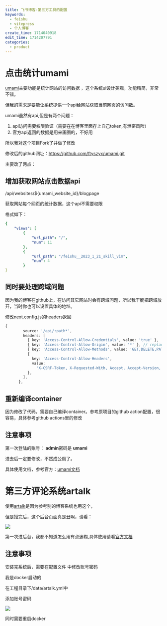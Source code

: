 ```yaml
---
title: 飞书博客-第三方工具的配置
keywords:
  - feishu
  - vitepress
  - 个人博客
create_time: 1714040918
edit_time: 1714207791
categories:
  - product
---
```



# 点击统计umami

[umami](https://github.com/ftyszyx/umami)主要功能是统计网站的访问数据 ，这个系统ui设计美观，功能精简，非常不错。

但我的需求是要能让系统提供一个api给网站获取当前网页的访问数。

umami虽然有api,但是有两个问题：

1. api访问需要权限验证（需要在在博客里面存上自己token,有泄密风险）
2. 官方api返回的数据是用来画图的，不好用

所以我对这个项目Fork了并做了修改

修改后的github网址：https://github.com/ftyszyx/umami.git

主要改了两点：

## 增加获取网站点击数据api

/api/websites/${umami_website_id}/blogpage

获取网站每个网页的统计数据，这个api不需要权限

格式如下：

```yaml
{
    "views": [
        {
            "url_path": "/",
            "num": 11
        },
        {
            "url_path": "/feishu__2023_1_21_skill_vim",
            "num": 4
        }
}
```

## 同时要处理跨域问题

因为我的博客在github上，在访问其它网站时会有跨域问题，所以我干脆把跨域放开，当时你也可以设置具体的地址。

修改next.config.js的headers返回

```ts
{
        source: '/api/:path*',
        headers: [
          { key: 'Access-Control-Allow-Credentials', value: 'true' },
          { key: 'Access-Control-Allow-Origin', value: '*' }, // replace this your actual origin
          { key: 'Access-Control-Allow-Methods', value: 'GET,DELETE,PATCH,POST,PUT' },
          {
            key: 'Access-Control-Allow-Headers',
            value:
              'X-CSRF-Token, X-Requested-With, Accept, Accept-Version, Content-Length, Content-MD5, Content-Type, Date, X-Api-Version',
          },
        ],
      },
```

## 重新编译container

因为修改了代码，需要自己编译container。参考原项目的github action配置，很容易，具体参考github actions里的修改 

## 注意事项

第一次登陆的账号： **admin**密码是   **umami**

进去后一定要修改，不然成公厕了。

具体使用文档，参考官方：[umami文档](https://umami.is/docs)

# 第三方评论系统artalk

使用[artalk](https://artalk.js.org/)是因为参考别的博客系统也用这个，

但是搭完后，这个后台页面真是丑啊，请看：

<img src="/assets/SOAmbW19Bouo78xyfENc6CKjnvc.png" src-width="1202" class="markdown-img m-auto" src-height="532" align="center"/>

第一次进后台，我都不知道怎么用有点迷糊,具体使用请看[官方文档](https://artalk.js.org/guide/intro.html)

## 注意事项

安装完系统后，需要在配置文件 中修改账号密码

我是docker启动的

在工程目录下/data/artalk.yml中

添加账号密码

<img src="/assets/TKTObVrHMo6FFJx9Q9kc52NRnSf.png" src-width="471" class="markdown-img m-auto" src-height="134" align="center"/>

同时需要重启docker

